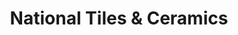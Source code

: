 ---
title: "National Tiles & Ceramics"
url: /karachi/national-tiles-und-ceramics/
shop: Allgemein
---